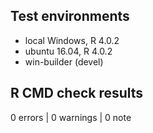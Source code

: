 
## Test environments
* local Windows, R 4.0.2
* ubuntu 16.04, R 4.0.2
* win-builder (devel)

## R CMD check results

0 errors | 0 warnings | 0 note
